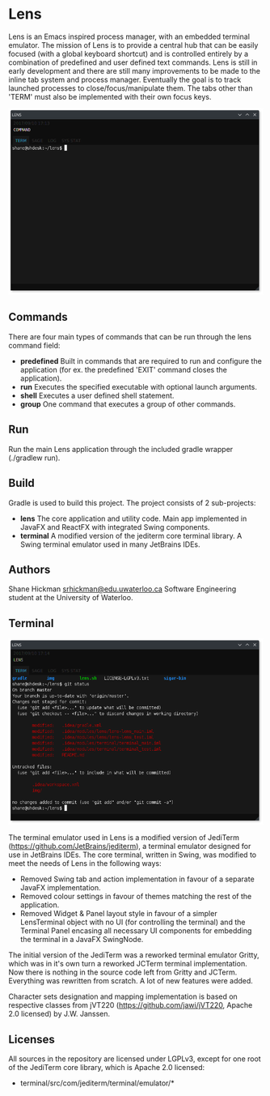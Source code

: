 Lens
=====
Lens is an Emacs inspired process manager, with an embedded terminal emulator. The mission of Lens is to provide a central hub that can be easily focused (with a global keyboard shortcut) and is controlled entirely by a combination of predefined and user defined text commands. Lens is still in early development and there are still many improvements to be made to the inline tab system and process manager. Eventually the goal is to track launched processes to close/focus/manipulate them. The tabs other than 'TERM' must also be implemented with their own focus keys.

![alt text](img/main.png "Lens Command Interface")


Commands
-----

There are four main types of commands that can be run through the lens command field:
* **predefined**
Built in commands that are required to run and configure the application (for ex. the predefined 'EXIT' command closes the application).
* **run**
Executes the specified executable with optional launch arguments.
* **shell**
Executes a user defined shell statement.
* **group**
One command that executes a group of other commands.


Run
-----

Run the main Lens application through the included gradle wrapper (./gradlew run).



Build
-----

Gradle is used to build this project. The project consists of 2 sub-projects:
* **lens**
The core application and utility code. Main app implemented in JavaFX and ReactFX with integrated Swing components.
* **terminal**
A modified version of the jediterm core terminal library. A Swing terminal emulator used in many JetBrains IDEs.



Authors
-----
Shane Hickman <srhickman@edu.uwaterloo.ca> Software Engineering student at the University of Waterloo.


Terminal
-----
![alt text](img/term.png "Lens Terminal Emulator")

The terminal emulator used in Lens is a modified version of JediTerm (https://github.com/JetBrains/jediterm), a terminal emulator designed for use in JetBrains IDEs. The core terminal, written in Swing, was modified to meet the needs of Lens in the following ways:
* Removed Swing tab and action implementation in favour of a separate JavaFX implementation.
* Removed colour settings in favour of themes matching the rest of the application.
* Removed Widget & Panel layout style in favour of a simpler LensTerminal object with no UI (for controlling the terminal) and the Terminal Panel encasing all necessary UI components for embedding the terminal in a JavaFX SwingNode.

The initial version of the JediTerm was a reworked terminal emulator Gritty, which was in it's own turn a reworked JCTerm 
terminal implementation. Now there is nothing in the source code left from Gritty and JCTerm. Everything was 
rewritten from scratch. A lot of new features were added.

Character sets designation and mapping implementation is based on
respective classes from jVT220 (https://github.com/jawi/jVT220, Apache 2.0 licensed) by J.W. Janssen.


Licenses
-----
All sources in the repository are licensed under LGPLv3, except for one root of the JediTerm core library, which is Apache 2.0 licensed:
* terminal/src/com/jediterm/terminal/emulator/*

